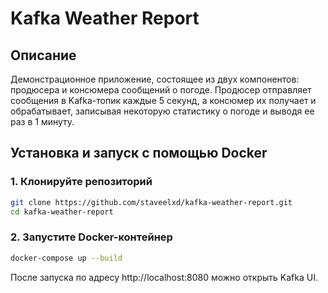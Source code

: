 # Kafka Weather Report
## Описание 
Демонстрационное приложение, состоящее из двух компонентов: продюсера и консюмера сообщений о погоде. Продюсер отправляет сообщения в Kafka-топик каждые 5 секунд, а консюмер их получает и обрабатывает, записывая некоторую статистику о погоде и выводя ее раз в 1 минуту.
## Установка и запуск с помощью Docker

### 1. Клонируйте репозиторий

```bash
git clone https://github.com/staveelxd/kafka-weather-report.git
cd kafka-weather-report
```
### 2. Запустите Docker-контейнер
```bash
docker-compose up --build 
```
После запуска по адресу http://localhost:8080 можно открыть Kafka UI.

